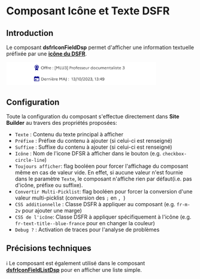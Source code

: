 # Composant Icône et Texte **DSFR**

## Introduction

Le composant **dsfrIconFieldDsp** permet d'afficher une information textuelle préfixée par une **[icône du DSFR](https://www.systeme-de-design.gouv.fr/elements-d-interface/fondamentaux-techniques/icones)**.

<img src="/media/dsfrIconFieldDsp.png" alt="Icon Field" width=400> 


## Configuration

Toute la configuration du composant s'effectue directement dans **Site Builder** au travers des propriétés proposées:
* `Texte` : Contenu du texte principal à afficher
* `Préfixe` : Préfixe du contenu à ajouter (si celui-ci est renseigné)
* `Suffixe` : Suffixe du contenu à ajouter (si celui-ci est renseigné)
* `Icône` : Nom de l'icone DFSR à afficher dans le bouton (e.g. `checkbox-circle-line`)
* `Toujours afficher`: flag booléen pour forcer l'affichage du composant même en cas de valeur vide. 
En effet, si aucune valeur n'est fournie dans le paramètre `Texte`, le composant n'affiche rien par défaut(i.e. pas d'icône, préfixe ou suffixe).
* `Convertir Multi-Picklist`: flag booléen pour forcer la conversion d'une valeur multi-picklist
(conversion des `;` en `, `)
* `CSS additionnelle` : Classe DSFR à appliquer au composant (e.g. `fr-m-2v`  pour ajouter une marge)
* `CSS de l'icône`: Classe DSFR à appliquer spécifiquement à l'icône (e.g. `fr-text-title--blue-france` pour en changer la couleur)
* `Debug ?` : Activation de traces pour l'analyse de problèmes


## Précisions techniques

ℹ️ Le composant est également utilisé dans le composant **[dsfrIconFieldListDsp](/help/dsfrIconFieldListDsp.md)** pour en afficher une liste simple.